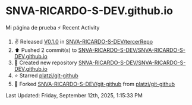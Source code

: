 # SNVA-RICARDO-S-DEV.github.io
Mi página de prueba
⚡ Recent Activity

<!--RECENT_ACTIVITY:start-->
1. ✌️ Released [V0.1.0](https://github.com/SNVA-RICARDO-S-DEV/tercerRepo/releases/tag/V0.1.0) in [SNVA-RICARDO-S-DEV/tercerRepo](https://github.com/SNVA-RICARDO-S-DEV/tercerRepo)<br>
2. ⬆️ Pushed 2 commit(s) to [SNVA-RICARDO-S-DEV/SNVA-RICARDO-S-DEV.github.io](https://github.com/SNVA-RICARDO-S-DEV/SNVA-RICARDO-S-DEV.github.io)<br>
3. 📔 Created new repository [SNVA-RICARDO-S-DEV/SNVA-RICARDO-S-DEV.github.io](https://github.com/SNVA-RICARDO-S-DEV/SNVA-RICARDO-S-DEV.github.io)<br>
4. ⭐ Starred [platzi/git-github](https://github.com/platzi/git-github)<br>
5. 🔱 Forked [SNVA-RICARDO-S-DEV/git-github](https://github.com/SNVA-RICARDO-S-DEV/git-github) from [platzi/git-github](https://github.com/platzi/git-github)<br>
<!--RECENT_ACTIVITY:end-->

<!--RECENT_ACTIVITY:last_update-->
Last Updated: Friday, September 12th, 2025, 1:15:33 PM
<!--RECENT_ACTIVITY:last_update_end-->

